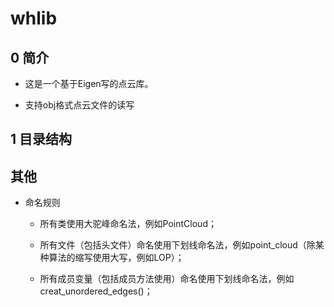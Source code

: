 # whlib

##  0 简介

* 这是一个基于Eigen写的点云库。

* 支持obj格式点云文件的读写

## 1 目录结构

## 其他

* 命名规则

  * 所有类使用大驼峰命名法，例如PointCloud；

  * 所有文件（包括头文件）命名使用下划线命名法，例如point_cloud（除某种算法的缩写使用大写，例如LOP）；

  * 所有成员变量（包括成员方法使用）命名使用下划线命名法，例如creat_unordered_edges()；

    

